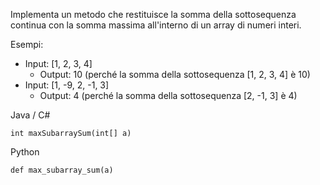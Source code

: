 Implementa un metodo che restituisce la somma della sottosequenza continua con la somma massima all'interno di un array di numeri interi.

Esempi:
- Input: [1, 2, 3, 4]
  - Output: 10 (perché la somma della sottosequenza [1, 2, 3, 4] è 10)
- Input: [1, -9, 2, -1, 3]
  - Output: 4 (perché la somma della sottosequenza [2, -1, 3] è 4)

Java / C#
````
int maxSubarraySum(int[] a)
````

Python
````
def max_subarray_sum(a)
````